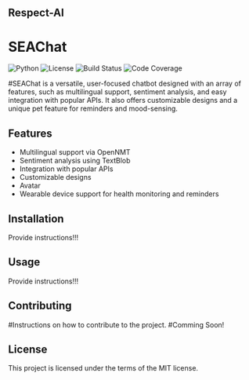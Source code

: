 ## Respect-AI
# SEAChat

![Python](https://img.shields.io/badge/python-v3.9+-blue.svg)
![License](https://img.shields.io/badge/license-MIT-blue.svg)
![Build Status](https://img.shields.io/Username/ClearSpaces/seachat)
![Code Coverage](https://img.shields.io/codecov/c/github/ClesrSpaces/seachat)

#SEAChat is a versatile, user-focused chatbot designed with an array of features, such as multilingual support, sentiment analysis, and easy integration with popular APIs. It also offers customizable designs and a unique pet feature for reminders and mood-sensing.

## Features

- Multilingual support via OpenNMT
- Sentiment analysis using TextBlob
- Integration with popular APIs
- Customizable designs
- Avatar
- Wearable device support for health monitoring and reminders

## Installation

Provide instructions!!!

## Usage

Provide instructions!!!

## Contributing

#Instructions on how to contribute to the project.
#Comming Soon!

## License

This project is licensed under the terms of the MIT license.

